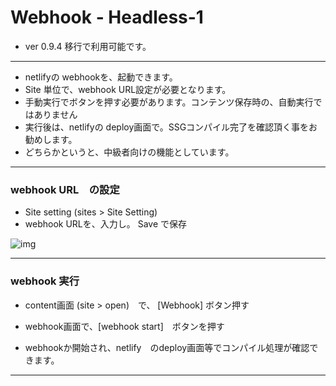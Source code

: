 
# Webhook - Headless-1

* ver 0.9.4 移行で利用可能です。
***

* netlifyの webhookを、起動できます。
* Site 単位で、webhook URL設定が必要となります。
* 手動実行でボタンを押す必要があります。コンテンツ保存時の、自動実行ではありません
* 実行後は、netlifyの deploy画面で。SSGコンパイル完了を確認頂く事をお勧めします。
* どちらかというと、中級者向けの機能としています。

***
### webhook URL　の設定

* Site setting (sites > Site Setting)
* webhook URLを、入力し。 Save で保存

![img](https://img-static-kuc.netlify.app/img/headless_doc/1_webhook_set.png)

***
### webhook 実行

* content画面 (site > open)　で、 [Webhook] ボタン押す

* webhook画面で、[webhook start]　ボタンを押す

* webhookか開始され、netlify　のdeploy画面等でコンパイル処理が確認できます。

***

　
